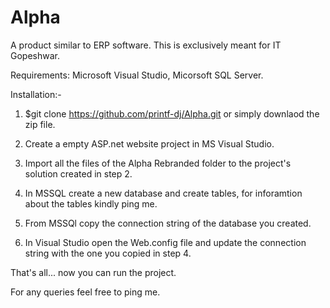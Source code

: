 # Alpha
A product similar to ERP software. This is exclusively meant for IT Gopeshwar.

Requirements: Microsoft Visual Studio, Micorsoft SQL Server.

Installation:-

1. $git clone https://github.com/printf-dj/Alpha.git or simply downlaod the zip file. 

2. Create a empty ASP.net website project in MS Visual Studio.

3. Import all the files of the Alpha Rebranded folder to the project's solution created in step 2.

4. In MSSQL create a new database and create tables, for inforamtion about the tables kindly ping me.

5. From MSSQl copy the connection string of the database you created.

6. In Visual Studio open the Web.config file and update the connection string with the one you copied in step 4.

That's all... now you can run the project.

For any queries feel free to ping me.
